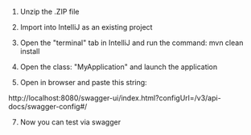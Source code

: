 

1) Unzip the .ZIP file

2) Import into IntelliJ as an existing project

3) Open the "terminal" tab in IntelliJ and run the command:
     mvn clean install

5) Open the class: "MyApplication" and launch the application

6) Open in browser and paste this string:

http://localhost:8080/swagger-ui/index.html?configUrl=/v3/api-docs/swagger-config#/

7) Now you can test via swagger


    
    

    
